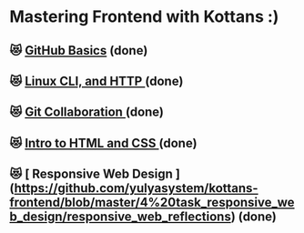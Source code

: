 # Mastering Frontend with Kottans :)

## :heart_eyes_cat: [GitHub Basics](https://github.com/yulyasystem/kottans-frontend/blob/master/0%20gitHub/github-reflections.md) (done)

## :heart_eyes_cat: [ Linux CLI, and HTTP ](https://github.com/yulyasystem/kottans-frontend/blob/master/1%20task_linux_cli/reflections_linux_cli.md) (done)

## :heart_eyes_cat: [ Git Collaboration ](https://github.com/yulyasystem/kottans-frontend/blob/master/2%20git_collaboration/git_collaboration_reflections.md) (done) 

## :heart_eyes_cat: [ Intro to HTML and CSS ](https://github.com/yulyasystem/kottans-frontend/blob/master/3%20task_html_css_intro/html_css_intro_reflections.md) (done)

## :heart_eyes_cat: [ Responsive Web Design ] (https://github.com/yulyasystem/kottans-frontend/blob/master/4%20task_responsive_web_design/responsive_web_reflections) (done)
